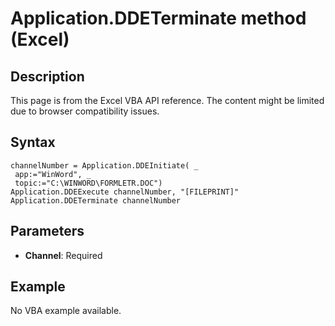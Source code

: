 # Application.DDETerminate method (Excel)

## Description
This page is from the Excel VBA API reference. The content might be limited due to browser compatibility issues.

## Syntax
```vba
channelNumber = Application.DDEInitiate( _ 
 app:="WinWord", _ 
 topic:="C:\WINWORD\FORMLETR.DOC") 
Application.DDEExecute channelNumber, "[FILEPRINT]" 
Application.DDETerminate channelNumber
```

## Parameters
- **Channel**: Required

## Example
No VBA example available.
